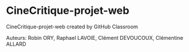 # CineCritique-projet-web
CineCritique-projet-web created by GitHub Classroom


Auteurs: Robin ORY, Raphael LAVOIE, Clément DEVOUCOUX, Clémentine ALLARD
